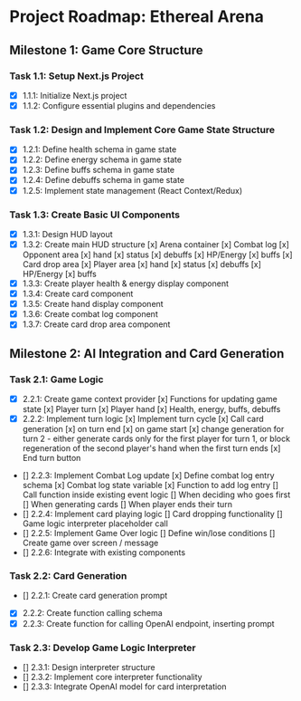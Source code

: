 
# Project Roadmap: Ethereal Arena

## Milestone 1: Game Core Structure

### Task 1.1: Setup Next.js Project
- [x] 1.1.1: Initialize Next.js project
- [x] 1.1.2: Configure essential plugins and dependencies

### Task 1.2: Design and Implement Core Game State Structure
- [x] 1.2.1: Define health schema in game state
- [x] 1.2.2: Define energy schema in game state
- [x] 1.2.3: Define buffs schema in game state
- [x] 1.2.4: Define debuffs schema in game state
- [x] 1.2.5: Implement state management (React Context/Redux)

### Task 1.3: Create Basic UI Components
- [x] 1.3.1: Design HUD layout
- [x] 1.3.2: Create main HUD structure
    [x] Arena container
    [x] Combat log
    [x] Opponent area
        [x] hand
        [x] status
            [x] debuffs
            [x] HP/Energy
            [x] buffs
    [x] Card drop area
    [x] Player area
    [x] hand
        [x] status
            [x] debuffs
            [x] HP/Energy
            [x] buffs
- [x] 1.3.3: Create player health & energy display component
- [x] 1.3.4: Create card component
- [x] 1.3.5: Create hand display component
- [x] 1.3.6: Create combat log component
- [x] 1.3.7: Create card drop area component

## Milestone 2: AI Integration and Card Generation

### Task 2.1: Game Logic
- [x] 2.2.1: Create game context provider
    [x] Functions for updating game state
        [x] Player turn
        [x] Player hand
        [x] Health, energy, buffs, debuffs
- [x] 2.2.2: Implement turn logic
    [x] Implement turn cycle
    [x] Call card generation
        [x] on turn end
        [x] on game start
        [x] change generation for turn 2 - either generate cards only for the first player for turn 1, or block regeneration of the second player's hand when the first turn ends
    [x] End turn button
- [] 2.2.3: Implement Combat Log update
    [x] Define combat log entry schema
    [x] Combat log state variable
    [x] Function to add log entry
    [] Call function inside existing event logic
        [] When deciding who goes first
        [] When generating cards
        [] When player ends their turn
- [] 2.2.4: Implement card playing logic
    [] Card dropping functionality
    [] Game logic interpreter placeholder call
- [] 2.2.5: Implement Game Over logic
    [] Define win/lose conditions
    [] Create game over screen / message
- [] 2.2.6: Integrate with existing components

### Task 2.2: Card Generation
- [] 2.2.1: Create card generation prompt
- [x] 2.2.2: Create function calling schema
- [x] 2.2.3: Create function for calling OpenAI endpoint, inserting prompt

### Task 2.3: Develop Game Logic Interpreter
- [] 2.3.1: Design interpreter structure
- [] 2.3.2: Implement core interpreter functionality
- [] 2.3.3: Integrate OpenAI model for card interpretation
